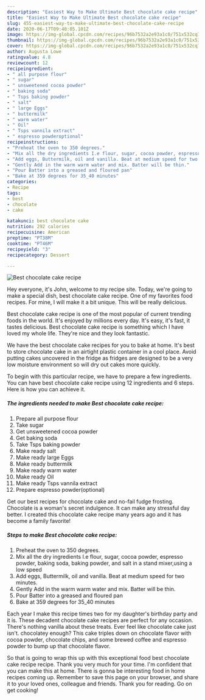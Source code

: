 ```yaml
---
description: "Easiest Way to Make Ultimate Best chocolate cake recipe"
title: "Easiest Way to Make Ultimate Best chocolate cake recipe"
slug: 455-easiest-way-to-make-ultimate-best-chocolate-cake-recipe
date: 2020-06-17T09:40:05.101Z
image: https://img-global.cpcdn.com/recipes/96b7532a2e93a1c0/751x532cq70/best-chocolate-cake-recipe-recipe-main-photo.jpg
thumbnail: https://img-global.cpcdn.com/recipes/96b7532a2e93a1c0/751x532cq70/best-chocolate-cake-recipe-recipe-main-photo.jpg
cover: https://img-global.cpcdn.com/recipes/96b7532a2e93a1c0/751x532cq70/best-chocolate-cake-recipe-recipe-main-photo.jpg
author: Augusta Lowe
ratingvalue: 4.8
reviewcount: 12
recipeingredient:
- " all purpose flour"
- " sugar"
- " unsweetened cocoa powder"
- " baking soda"
- " Tsps baking powder"
- " salt"
- " large Eggs"
- " buttermilk"
- " warm water"
- " Oil"
- " Tsps vannila extract"
- " espresso powderoptional"
recipeinstructions:
- "Preheat the oven to 350 degrees."
- "Mix all the dry ingredients I.e flour, sugar, cocoa powder, espresso powder, baking soda, baking powder, and salt in a stand mixer,using a low speed"
- "Add eggs, Buttermilk, oil and vanilla. Beat at medium speed for two minutes."
- "Gently Add in the warm warm water and mix. Batter will be thin."
- "Pour Batter into a greased and floured pan"
- "Bake at 359 degrees for 35_40 minutes"
categories:
- Recipe
tags:
- best
- chocolate
- cake

katakunci: best chocolate cake 
nutrition: 292 calories
recipecuisine: American
preptime: "PT38M"
cooktime: "PT46M"
recipeyield: "3"
recipecategory: Dessert

---
```



![Best chocolate cake recipe](https://img-global.cpcdn.com/recipes/96b7532a2e93a1c0/751x532cq70/best-chocolate-cake-recipe-recipe-main-photo.jpg)

Hey everyone, it's John, welcome to my recipe site. Today, we're going to make a special dish, best chocolate cake recipe. One of my favorites food recipes. For mine, I will make it a bit unique. This will be really delicious.

Best chocolate cake recipe is one of the most popular of current trending foods in the world. It's enjoyed by millions every day. It's easy, it's fast, it tastes delicious. Best chocolate cake recipe is something which I have loved my whole life. They're nice and they look fantastic.

We have the best chocolate cake recipes for you to bake at home. It&#39;s best to store chocolate cake in an airtight plastic container in a cool place. Avoid putting cakes uncovered in the fridge as fridges are designed to be a very low moisture environment so will dry out cakes more quickly.


To begin with this particular recipe, we have to prepare a few ingredients. You can have best chocolate cake recipe using 12 ingredients and 6 steps. Here is how you can achieve it.

<!--inarticleads1-->

##### The ingredients needed to make Best chocolate cake recipe:

1. Prepare  all purpose flour
1. Take  sugar
1. Get  unsweetened cocoa powder
1. Get  baking soda
1. Take  Tsps baking powder
1. Make ready  salt
1. Make ready  large Eggs
1. Make ready  buttermilk
1. Make ready  warm water
1. Make ready  Oil
1. Make ready  Tsps vannila extract
1. Prepare  espresso powder(optional)


Get our best recipes for chocolate cake and no-fail fudge frosting. Chocolate is a woman&#39;s secret indulgence. It can make any stressful day better. I created this chocolate cake recipe many years ago and it has become a family favorite! 

<!--inarticleads2-->

##### Steps to make Best chocolate cake recipe:

1. Preheat the oven to 350 degrees.
1. Mix all the dry ingredients I.e flour, sugar, cocoa powder, espresso powder, baking soda, baking powder, and salt in a stand mixer,using a low speed
1. Add eggs, Buttermilk, oil and vanilla. Beat at medium speed for two minutes.
1. Gently Add in the warm warm water and mix. Batter will be thin.
1. Pour Batter into a greased and floured pan
1. Bake at 359 degrees for 35_40 minutes


Each year I make this recipe times two for my daughter&#39;s birthday party and it is. These decadent chocolate cake recipes are perfect for any occasion. There&#39;s nothing vanilla about these treats. Ever feel like chocolate cake just isn&#39;t. chocolatey enough? This cake triples down on chocolate flavor with cocoa powder, chocolate chips, and some brewed coffee and espresso powder to bump up that chocolate flavor. 

So that is going to wrap this up with this exceptional food best chocolate cake recipe recipe. Thank you very much for your time. I'm confident that you can make this at home. There is gonna be interesting food in home recipes coming up. Remember to save this page on your browser, and share it to your loved ones, colleague and friends. Thank you for reading. Go on get cooking!

